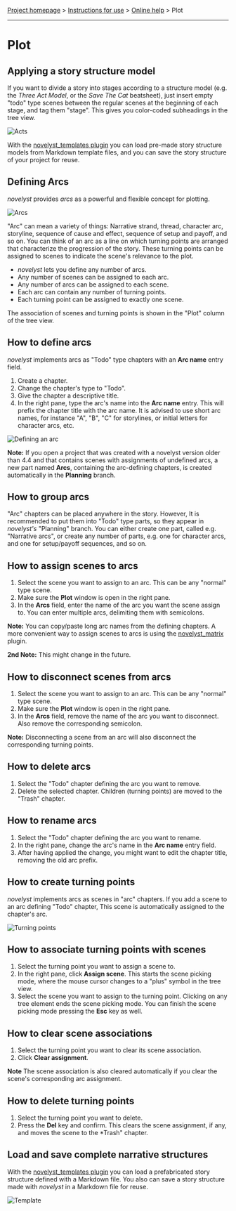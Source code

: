 [Project homepage](../index) > [Instructions for use](../usage) > [Online help](help) > Plot

--- 

# Plot

## Applying a story structure model

If you want to divide a story into stages according to a structure model (e.g. the *Three Act Model*, 
or the *Save The Cat* beatsheet), just insert empty "todo" type scenes between the regular scenes 
at the beginning of each stage, and tag them "stage". This gives you color-coded subheadings in the tree view. 

![Acts](../Screenshots/acts01.png)

With the [novelyst_templates plugin](https://peter88213.github.io/novelyst_templates/) you can
load pre-made story structure models from Markdown template files, and you can save the 
story structure of your project for reuse.


## Defining Arcs

*novelyst* provides *arcs* as a powerful and flexible concept for plotting.

![Arcs](../Screenshots/arcs01.png)

"Arc" can mean a variety of things: Narrative strand, thread, character arc, storyline, sequence of cause and effect, sequence of setup and payoff, and so on. You can think of an arc as a line on which turning points are arranged that characterize the progression of the story. These turning points can be assigned to scenes to indicate the scene's relevance to the plot. 

- *novelyst* lets you define any number of arcs. 
- Any number of scenes can be assigned to each arc. 
- Any number of arcs can be assigned to each scene.
- Each arc can contain any number of turning points. 
- Each turning point can be assigned to exactly one scene. 

The association of scenes and turning points is shown in the "Plot" column of the tree view.

## How to define arcs

*novelyst* implements arcs as "Todo" type chapters with an **Arc name** entry field. 

1. Create a chapter.
2. Change the chapter's type to "Todo".
3. Give the chapter a descriptive title.
4. In the right pane, type the arc's name into the **Arc name** entry. This will prefix the chapter title with the arc name. It is advised to use short arc names, for instance "A", "B", "C" for storylines, or initial letters for character arcs, etc.

![Defining an arc](../Screenshots/arcs02.png)

**Note:** If you open a project that was created with a novelyst version older than 4.4 and that contains scenes with assignments of undefined arcs, a new part named **Arcs**, containing the arc-defining chapters, is created automatically in the **Planning** branch. 

## How to group arcs

"Arc" chapters can be placed anywhere in the story. However, It is recommended to put them into "Todo" type parts, so they appear in *novelyst's* "Planning" branch. You can either create one part, called e.g. "Narrative arcs", or create any number of parts, e.g. one for character arcs, and one for setup/payoff sequences, and so on.

## How to assign scenes to arcs

1. Select the scene you want to assign to an arc. This can be any "normal" type scene. 
2. Make sure the **Plot** window is open in the right pane. 
3. In the **Arcs** field, enter the name of the arc you want the scene assign to. You can enter multiple arcs, delimiting them with semicolons. 

**Note:** You can copy/paste long arc names from the defining chapters. A more convenient way to assign scenes to arcs is using the [novelyst_matrix](https://peter88213.github.io/novelyst_matrix/) plugin.

**2nd Note:** This might change in the future. 

## How to disconnect scenes from arcs

1. Select the scene you want to assign to an arc. This can be any "normal" type scene. 
2. Make sure the **Plot** window is open in the right pane. 
3. In the **Arcs** field, remove the name of the arc you want to disconnect. Also remove the corresponding semicolon. 

**Note:** Disconnecting a scene from an arc will also disconnect the corresponding turning points.

## How to delete arcs

1. Select the "Todo" chapter defining the arc you want to remove. 
2. Delete the selected chapter. Children (turning points) are moved to the "Trash" chapter. 

## How to rename arcs

1. Select the "Todo" chapter defining the arc you want to rename.
2. In the right pane, change the arc's name in the **Arc name** entry field. 
3. After having applied the change, you might want to edit the chapter title, removing the old arc prefix.

## How to create turning points

*novelyst* implements arcs as scenes in "arc" chapters. If you add a scene to an arc defining "Todo" chapter, This scene is automatically assigned to the chapter's arc. 

![Turning points](../Screenshots/arcs03.png)

## How to associate turning points with scenes

1. Select the turning point you want to assign a scene to. 
2. In the right pane, click **Assign scene**. This starts the scene picking mode, where the mouse cursor changes to a "plus" symbol in the tree view. 
3. Select the scene you want to assign to the turning point. Clicking on any tree element ends the scene picking mode. You can finish the scene picking mode pressing the **Esc** key as well.   

## How to clear scene associations

1. Select the turning point you want to clear its scene association. 
2. Click **Clear assignment**. 

**Note** The scene association is also cleared automatically if you clear the scene's corresponding arc assignment.

## How to delete turning points

1. Select the turning point you want to delete.
2. Press the **Del** key and confirm. This clears the scene assignment, if any, and moves the scene to the *Trash" chapter. 

## Load and save complete narrative structures

With the [novelyst_templates plugin](https://peter88213.github.io/novelyst_templates) you can load a prefabricated story structure defined with a Markdown file. You also can save a story structure made with *novelyst* in a Markdown file for reuse.

![Template](../Screenshots/template01.png)